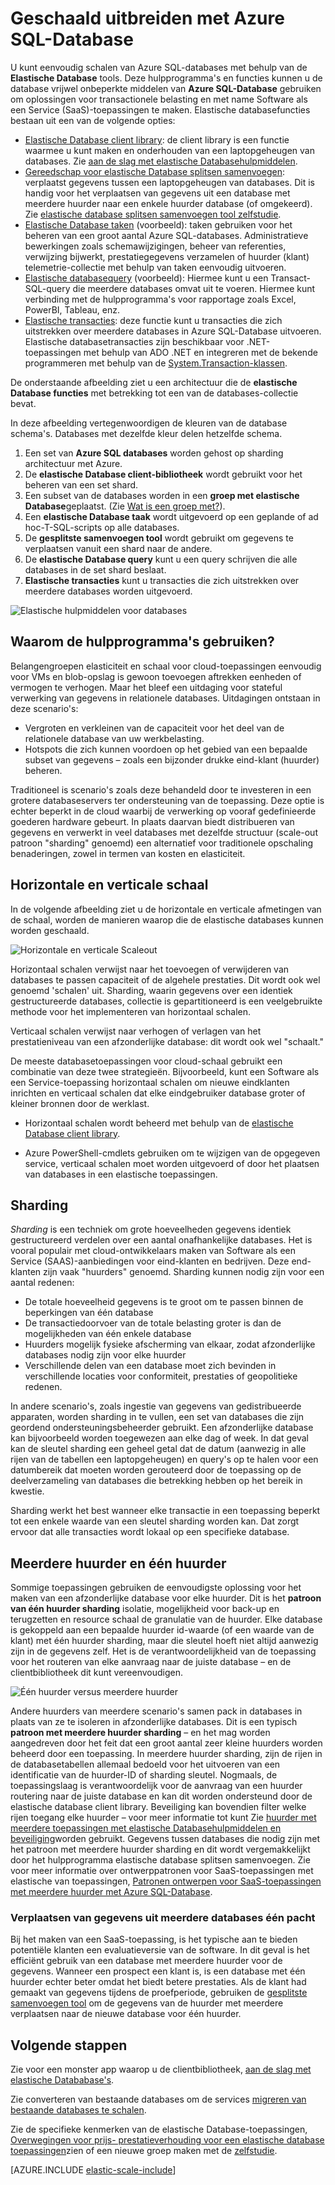 <properties
    pageTitle="Schaal out met Azure SQL-Database | Microsoft Azure"
    description="Software als een Service (SaaS)-ontwikkelaars gemakkelijk elastisch, schaalbare databases kunt maken in de cloud met deze hulpmiddelen"
    services="sql-database"
    documentationCenter=""
    manager="jhubbard"
    authors="ddove"
    editor=""/>

<tags
    ms.service="sql-database"
    ms.workload="sql-database"
    ms.tgt_pltfrm="na"
    ms.devlang="na"
    ms.topic="article"
    ms.date="09/06/2016"
    ms.author="ddove"/>

# <a name="scaling-out-with-azure-sql-database"></a>Geschaald uitbreiden met Azure SQL-Database

U kunt eenvoudig schalen van Azure SQL-databases met behulp van de **Elastische Database** tools. Deze hulpprogramma's en functies kunnen u de database vrijwel onbeperkte middelen van **Azure SQL-Database** gebruiken om oplossingen voor transactionele belasting en met name Software als een Service (SaaS)-toepassingen te maken. Elastische databasefuncties bestaan uit een van de volgende opties:

* [Elastische Database client library](sql-database-elastic-database-client-library.md): de client library is een functie waarmee u kunt maken en onderhouden van een laptopgeheugen van databases.  Zie [aan de slag met elastische Databasehulpmiddelen](sql-database-elastic-scale-get-started.md).
* [Gereedschap voor elastische Database splitsen samenvoegen](sql-database-elastic-scale-overview-split-and-merge.md): verplaatst gegevens tussen een laptopgeheugen van databases. Dit is handig voor het verplaatsen van gegevens uit een database met meerdere huurder naar een enkele huurder database (of omgekeerd). Zie [elastische database splitsen samenvoegen tool zelfstudie](sql-database-elastic-scale-configure-deploy-split-and-merge.md).
* [Elastische Database taken](sql-database-elastic-jobs-overview.md) (voorbeeld): taken gebruiken voor het beheren van een groot aantal Azure SQL-databases. Administratieve bewerkingen zoals schemawijzigingen, beheer van referenties, verwijzing bijwerkt, prestatiegegevens verzamelen of huurder (klant) telemetrie-collectie met behulp van taken eenvoudig uitvoeren.
* [Elastische databasequery](sql-database-elastic-query-overview.md) (voorbeeld): Hiermee kunt u een Transact-SQL-query die meerdere databases omvat uit te voeren. Hiermee kunt verbinding met de hulpprogramma's voor rapportage zoals Excel, PowerBI, Tableau, enz.
* [Elastische transacties](sql-database-elastic-transactions-overview.md): deze functie kunt u transacties die zich uitstrekken over meerdere databases in Azure SQL-Database uitvoeren. Elastische databasetransacties zijn beschikbaar voor .NET-toepassingen met behulp van ADO .NET en integreren met de bekende programmeren met behulp van de [System.Transaction-klassen](https://msdn.microsoft.com/library/system.transactions.aspx).

De onderstaande afbeelding ziet u een architectuur die de **elastische Database functies** met betrekking tot een van de databases-collectie bevat.

In deze afbeelding vertegenwoordigen de kleuren van de database schema's. Databases met dezelfde kleur delen hetzelfde schema.

1. Een set van **Azure SQL databases** worden gehost op sharding architectuur met Azure.
2. De **elastische Database client-bibliotheek** wordt gebruikt voor het beheren van een set shard.
3. Een subset van de databases worden in een **groep met elastische Database**geplaatst. (Zie [Wat is een groep met?](sql-database-elastic-pool.md)).
4. Een **elastische Database taak** wordt uitgevoerd op een geplande of ad hoc-T-SQL-scripts op alle databases.
5. De **gesplitste samenvoegen tool** wordt gebruikt om gegevens te verplaatsen vanuit een shard naar de andere.
6. De **elastische Database query** kunt u een query schrijven die alle databases in de set shard beslaat.
7. **Elastische transacties** kunt u transacties die zich uitstrekken over meerdere databases worden uitgevoerd. 


![Elastische hulpmiddelen voor databases][1]


## <a name="why-use-the-tools"></a>Waarom de hulpprogramma's gebruiken?

Belangengroepen elasticiteit en schaal voor cloud-toepassingen eenvoudig voor VMs en blob-opslag is gewoon toevoegen aftrekken eenheden of vermogen te verhogen. Maar het bleef een uitdaging voor stateful verwerking van gegevens in relationele databases. Uitdagingen ontstaan in deze scenario's:

* Vergroten en verkleinen van de capaciteit voor het deel van de relationele database van uw werkbelasting.
* Hotspots die zich kunnen voordoen op het gebied van een bepaalde subset van gegevens – zoals een bijzonder drukke eind-klant (huurder) beheren.

Traditioneel is scenario's zoals deze behandeld door te investeren in een grotere databaseservers ter ondersteuning van de toepassing. Deze optie is echter beperkt in de cloud waarbij de verwerking op vooraf gedefinieerde goederen hardware gebeurt. In plaats daarvan biedt distribueren van gegevens en verwerkt in veel databases met dezelfde structuur (scale-out patroon "sharding" genoemd) een alternatief voor traditionele opschaling benaderingen, zowel in termen van kosten en elasticiteit.

## <a name="horizontal-and-vertical-scaling"></a>Horizontale en verticale schaal

In de volgende afbeelding ziet u de horizontale en verticale afmetingen van de schaal, worden de manieren waarop die de elastische databases kunnen worden geschaald.

![Horizontale en verticale Scaleout][2]

Horizontaal schalen verwijst naar het toevoegen of verwijderen van databases te passen capaciteit of de algehele prestaties. Dit wordt ook wel genoemd 'schalen' uit. Sharding, waarin gegevens over een identiek gestructureerde databases, collectie is gepartitioneerd is een veelgebruikte methode voor het implementeren van horizontaal schalen.  

Verticaal schalen verwijst naar verhogen of verlagen van het prestatieniveau van een afzonderlijke database: dit wordt ook wel "schaalt."

De meeste databasetoepassingen voor cloud-schaal gebruikt een combinatie van deze twee strategieën. Bijvoorbeeld, kunt een Software als een Service-toepassing horizontaal schalen om nieuwe eindklanten inrichten en verticaal schalen dat elke eindgebruiker database groter of kleiner bronnen door de werklast.

* Horizontaal schalen wordt beheerd met behulp van de [elastische Database client library](sql-database-elastic-database-client-library.md).

* Azure PowerShell-cmdlets gebruiken om te wijzigen van de opgegeven service, verticaal schalen moet worden uitgevoerd of door het plaatsen van databases in een elastische toepassingen.

## <a name="sharding"></a>Sharding

*Sharding* is een techniek om grote hoeveelheden gegevens identiek gestructureerd verdelen over een aantal onafhankelijke databases. Het is vooral populair met cloud-ontwikkelaars maken van Software als een Service (SAAS)-aanbiedingen voor eind-klanten en bedrijven. Deze end-klanten zijn vaak "huurders" genoemd. Sharding kunnen nodig zijn voor een aantal redenen:  

* De totale hoeveelheid gegevens is te groot om te passen binnen de beperkingen van één database
* De transactiedoorvoer van de totale belasting groter is dan de mogelijkheden van één enkele database
* Huurders mogelijk fysieke afscherming van elkaar, zodat afzonderlijke databases nodig zijn voor elke huurder
* Verschillende delen van een database moet zich bevinden in verschillende locaties voor conformiteit, prestaties of geopolitieke redenen.

In andere scenario's, zoals ingestie van gegevens van gedistribueerde apparaten, worden sharding in te vullen, een set van databases die zijn geordend ondersteuningsbeheerder gebruikt. Een afzonderlijke database kan bijvoorbeeld worden toegewezen aan elke dag of week. In dat geval kan de sleutel sharding een geheel getal dat de datum (aanwezig in alle rijen van de tabellen een laptopgeheugen) en query's op te halen voor een datumbereik dat moeten worden gerouteerd door de toepassing op de deelverzameling van databases die betrekking hebben op het bereik in kwestie.

Sharding werkt het best wanneer elke transactie in een toepassing beperkt tot een enkele waarde van een sleutel sharding worden kan. Dat zorgt ervoor dat alle transacties wordt lokaal op een specifieke database.

## <a name="multi-tenant-and-single-tenant"></a>Meerdere huurder en één huurder

Sommige toepassingen gebruiken de eenvoudigste oplossing voor het maken van een afzonderlijke database voor elke huurder. Dit is het **patroon van één huurder sharding** isolatie, mogelijkheid voor back-up en terugzetten en resource schaal de granulatie van de huurder. Elke database is gekoppeld aan een bepaalde huurder id-waarde (of een waarde van de klant) met één huurder sharding, maar die sleutel hoeft niet altijd aanwezig zijn in de gegevens zelf. Het is de verantwoordelijkheid van de toepassing voor het routeren van elke aanvraag naar de juiste database – en de clientbibliotheek dit kunt vereenvoudigen.

![Één huurder versus meerdere huurder][4]

Andere huurders van meerdere scenario's samen pack in databases in plaats van ze te isoleren in afzonderlijke databases. Dit is een typisch **patroon met meerdere huurder sharding** – en het mag worden aangedreven door het feit dat een groot aantal zeer kleine huurders worden beheerd door een toepassing. In meerdere huurder sharding, zijn de rijen in de databasetabellen allemaal bedoeld voor het uitvoeren van een identificatie van de huurder-ID of sharding sleutel. Nogmaals, de toepassingslaag is verantwoordelijk voor de aanvraag van een huurder routering naar de juiste database en kan dit worden ondersteund door de elastische database client library. Beveiliging kan bovendien filter welke rijen toegang elke huurder – voor meer informatie tot kunt Zie [huurder met meerdere toepassingen met elastische Databasehulpmiddelen en beveiliging](sql-database-elastic-tools-multi-tenant-row-level-security.md)worden gebruikt. Gegevens tussen databases die nodig zijn met het patroon met meerdere huurder sharding en dit wordt vergemakkelijkt door het hulpprogramma elastische database splitsen samenvoegen. Zie voor meer informatie over ontwerppatronen voor SaaS-toepassingen met elastische van toepassingen, [Patronen ontwerpen voor SaaS-toepassingen met meerdere huurder met Azure SQL-Database](sql-database-design-patterns-multi-tenancy-saas-applications.md).

### <a name="move-data-from-multiple-to-single-tenancy-databases"></a>Verplaatsen van gegevens uit meerdere databases één pacht

Bij het maken van een SaaS-toepassing, is het typische aan te bieden potentiële klanten een evaluatieversie van de software. In dit geval is het efficiënt gebruik van een database met meerdere huurder voor de gegevens. Wanneer een prospect een klant is, is een database met één huurder echter beter omdat het biedt betere prestaties. Als de klant had gemaakt van gegevens tijdens de proefperiode, gebruiken de [gesplitste samenvoegen tool](sql-database-elastic-scale-overview-split-and-merge.md) om de gegevens van de huurder met meerdere verplaatsen naar de nieuwe database voor één huurder.

## <a name="next-steps"></a>Volgende stappen

Zie voor een monster app waarop u de clientbibliotheek, [aan de slag met elastische Datababase's](sql-database-elastic-scale-get-started.md).

Zie converteren van bestaande databases om de services [migreren van bestaande databases te schalen](sql-database-elastic-convert-to-use-elastic-tools.md).

Zie de specifieke kenmerken van de elastische Database-toepassingen, [Overwegingen voor prijs- prestatieverhouding voor een elastische database toepassingen](sql-database-elastic-pool-guidance.md)zien of een nieuwe groep maken met de [zelfstudie](sql-database-elastic-pool-create-portal.md).  

[AZURE.INCLUDE [elastic-scale-include](../../includes/elastic-scale-include.md)]

<!--Anchors-->
<!--Image references-->
[1]:./media/sql-database-elastic-scale-introduction/tools.png
[2]:./media/sql-database-elastic-scale-introduction/h_versus_vert.png
[3]:./media/sql-database-elastic-scale-introduction/overview.png
[4]:./media/sql-database-elastic-scale-introduction/single_v_multi_tenant.png

